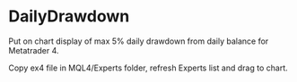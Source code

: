 # DailyDrawdown
Put on chart display of max 5% daily drawdown from daily balance for Metatrader 4.

Copy ex4 file in MQL4/Experts folder, refresh Experts list and drag to chart.
